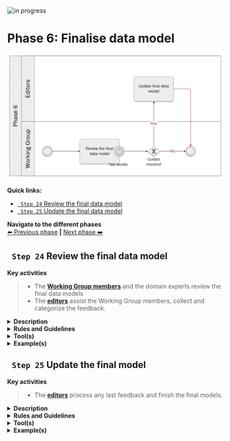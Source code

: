 ![in progress](https://img.shields.io/badge/status-in%20progress-yellow)

# Phase 6: Finalise data model
![Process_Phase 6](img/methodology_phase6.PNG)

**Quick links:**
- [` Step 24`  Review the final data model](phase6.md#-step-24--review-the-final-data-model)
- [` Step 25`  Update the final data model](phase6.md#-step-25--update-the-final-model)

**Navigate to the different phases**\
[:arrow_left: Previous phase](phase5.md) **|**
[Next phase :arrow_right:](phase7.md)

## ` Step 24`  Review the final data model 

**Key activities**
> * The [<b>Working Group members</b>](../stakeholders#working-group) and the domain experts review the final data models
> * The [<b>editors</b>](../stakeholders#editors) assist the Working Group members, collect and categorize the feedback. 

<details>
  <summary><b>Description</b></summary>
  
  Working Group members discuss and validate the model with the business and functional experts and share their questions and / or remarks, if any, with the editors via the adequate channel. 

In parallel, the editors collect and categorize the feedback. For instance,
  
  * Editorial changes
  * Minor semantic changes
  * Major semantic changes - this entails a new version of the data model to be drafted and proposed for review. 
  
Ultimately, the Working Group members have to come to a [semantic agreement](https://github.com/cbahim/SDG-sandbox/tree/master/process_and_method/terminology) with regards to the data models reviewed.

To help reach that semantic agreement, the editors have the posibility to propose editable tables. The sole purpose of the tables is for Member States to indicate whether they are in capacity to provide the attributes listed in the data model. Ideally, the tables should be composed of the following columns;

* Entity
* Attribute
* Description
* Cardinality
* Country abbreviation (multipe columns allowing Member States to specify wehther an attribute can be provided (Y) or not (N)) 

By no means the tables will replace the collaborative tool selected. The latter will still be home to the models and a place to discuss the latter. The tables are a way to collect input on whether an attribute can be provided or not in a structured manner. In case further information is necessary to provide an answer whether or not an attribute can be provided, Member States have to be redirected to the collaborative tool selected.
  
</details>

<details>
  <summary><b>Rules and Guidelines</b></summary>

<b>Aspects</b> to bear in mind while reviewing:
  

* Data elements and entity names
* Model appearance
* Rules of normalization
* Definitions
* Model flexibility
* Keys

<b>Questions</b> to bear in mind while reviewing: 

* Do I agree with the proposed controlled vocabularies?
* Do I agree with the proposed changes to the data models? 
* Are the entities and attributes definitions clear enough? 
* Does the modelling approach make sense? 
* Do I agree with the proposed cardinalities (i.e. mandatory versus optional)
* With data minimisation in mind, should some of the entities and or attributes be stripped off?
* Will my country be able to provide all the mandatory information?  

</details>

<details>
  <summary><b>Tool(s)</b></summary>
  <i>There are no specific tools for this step.</i>
</details>

<details>
  <summary><b>Example(s)</b></summary>

```
  TBD
  ```
</details>

## ` Step 25`  Update the final model

**Key activities**
> * The [<b>editors</b>](../stakeholders#editors) process any last feedback and finish the final models. 

<details>
  <summary><b>Description</b></summary>
  
  In case the Working Group has given feedback in the previous step, the editors process these comments and make changes to the models as agreed by the Working Group.
  From this point, the editors can only make changes on which the Working Group has reached a consensus. Since there is no review period anymore, all changes that are carried out during this step should have been discussed with the Working Group. 
</details>

<details>
  <summary><b>Rules and Guidelines</b></summary>
  * No changes are made during this step that were not agreed upon by the Working Group.
  * The change log is updated to reflect the final changes in order to achieve full transparency towards the Working Group.
</details>

<details>
  <summary><b>Tool(s)</b></summary>
  <i>There are no specific tools for this step.</i>
</details>

<details>
  <summary><b>Example(s)</b></summary>

```
  TBD
  ```
</details>
